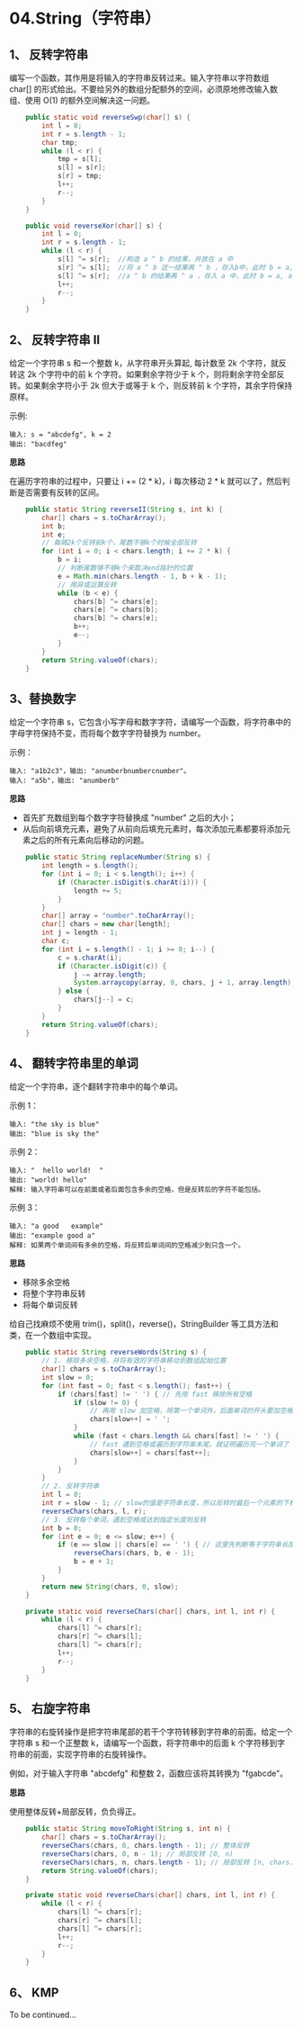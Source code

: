 # 04.String（字符串）

## 1、 反转字符串

编写一个函数，其作用是将输入的字符串反转过来。输入字符串以字符数组 char[] 的形式给出。不要给另外的数组分配额外的空间，必须原地修改输入数组、使用 O(1) 的额外空间解决这一问题。

```java
    public static void reverseSwp(char[] s) {
        int l = 0;
        int r = s.length - 1;
        char tmp;
        while (l < r) {
            tmp = s[l];
            s[l] = s[r];
            s[r] = tmp;
            l++;
            r--;
        }
    }

    public void reverseXor(char[] s) {
        int l = 0;
        int r = s.length - 1;
        while (l < r) {
            s[l] ^= s[r];  //构造 a ^ b 的结果，并放在 a 中
            s[r] ^= s[l];  //将 a ^ b 这一结果再 ^ b ，存入b中，此时 b = a, a = a ^ b
            s[l] ^= s[r];  //a ^ b 的结果再 ^ a ，存入 a 中，此时 b = a, a = b 完成交换
            l++;
            r--;
        }
    }
```

## 2、 反转字符串 II

给定一个字符串 s 和一个整数 k，从字符串开头算起, 每计数至 2k 个字符，就反转这 2k 个字符中的前 k 个字符。如果剩余字符少于 k 个，则将剩余字符全部反转。如果剩余字符小于 2k 但大于或等于 k 个，则反转前 k 个字符，其余字符保持原样。

示例:

```
输入: s = "abcdefg", k = 2
输出: "bacdfeg"
```

**思路**

在遍历字符串的过程中，只要让 i += (2 \* k)，i 每次移动 2 \* k 就可以了，然后判断是否需要有反转的区间。

```java
    public static String reverseII(String s, int k) {
        char[] chars = s.toCharArray();
        int b;
        int e;
        // 每隔2k个反转前k个，尾数不够k个时候全部反转
        for (int i = 0; i < chars.length; i += 2 * k) {
            b = i;
            // 判断尾数够不够k个来取决end指针的位置
            e = Math.min(chars.length - 1, b + k - 1);
            // 用异或运算反转
            while (b < e) {
                chars[b] ^= chars[e];
                chars[e] ^= chars[b];
                chars[b] ^= chars[e];
                b++;
                e--;
            }
        }
        return String.valueOf(chars);
    }
```

## 3、替换数字

给定一个字符串 s，它包含小写字母和数字字符，请编写一个函数，将字符串中的字母字符保持不变，而将每个数字字符替换为 number。

示例：

```
输入: "a1b2c3"，输出: "anumberbnumbercnumber"。
输入: "a5b"，输出: "anumberb"
```

**思路**

- 首先扩充数组到每个数字字符替换成 "number" 之后的大小；
- 从后向前填充元素，避免了从前向后填充元素时，每次添加元素都要将添加元素之后的所有元素向后移动的问题。

```java
    public static String replaceNumber(String s) {
        int length = s.length();
        for (int i = 0; i < s.length(); i++) {
            if (Character.isDigit(s.charAt(i))) {
                length += 5;
            }
        }
        char[] array = "number".toCharArray();
        char[] chars = new char[length];
        int j = length - 1;
        char c;
        for (int i = s.length() - 1; i >= 0; i--) {
            c = s.charAt(i);
            if (Character.isDigit(c)) {
                j -= array.length;
                System.arraycopy(array, 0, chars, j + 1, array.length);
            } else {
                chars[j--] = c;
            }
        }
        return String.valueOf(chars);
    }
```

## 4、 翻转字符串里的单词

给定一个字符串，逐个翻转字符串中的每个单词。

示例 1：

```
输入: "the sky is blue"
输出: "blue is sky the"
```

示例 2：

```
输入: "  hello world!  "
输出: "world! hello"
解释: 输入字符串可以在前面或者后面包含多余的空格，但是反转后的字符不能包括。
```

示例 3：

```
输入: "a good   example"
输出: "example good a"
解释: 如果两个单词间有多余的空格，将反转后单词间的空格减少到只含一个。
```

**思路**

- 移除多余空格
- 将整个字符串反转
- 将每个单词反转

给自己找麻烦不使用 trim()，split()，reverse()，StringBuilder 等工具方法和类，在一个数组中实现。

```java
    public static String reverseWords(String s) {
        // 1. 移除多余空格，并将有效的字符串移动到数组起始位置
        char[] chars = s.toCharArray();
        int slow = 0;
        for (int fast = 0; fast < s.length(); fast++) {
            if (chars[fast] != ' ') { // 先用 fast 移除所有空格
                if (slow != 0) {
                    // 再用 slow 加空格，除第一个单词外，后面单词的开头要加空格
                    chars[slow++] = ' ';
                }
                while (fast < chars.length && chars[fast] != ' ') {
                    // fast 遇到空格或遍历到字符串末尾，就证明遍历完一个单词了
                    chars[slow++] = chars[fast++];
                }
            }
        }
        // 2. 反转字符串
        int l = 0;
        int r = slow - 1; // slow的值是字符串长度，所以反转时最后一个元素的下标要-1
        reverseChars(chars, l, r);
        // 3. 反转每个单词，遇到空格或达到指定长度则反转
        int b = 0;
        for (int e = 0; e <= slow; e++) {
            if (e == slow || chars[e] == ' ') { // 这里先判断等于字符串长度，避免可能出现的数组越界
                reverseChars(chars, b, e - 1);
                b = e + 1;
            }
        }
        return new String(chars, 0, slow);
    }

    private static void reverseChars(char[] chars, int l, int r) {
        while (l < r) {
            chars[l] ^= chars[r];
            chars[r] ^= chars[l];
            chars[l] ^= chars[r];
            l++;
            r--;
        }
    }
```

## 5、 右旋字符串

字符串的右旋转操作是把字符串尾部的若干个字符转移到字符串的前面。给定一个字符串 s 和一个正整数 k，请编写一个函数，将字符串中的后面 k 个字符移到字符串的前面，实现字符串的右旋转操作。

例如，对于输入字符串 "abcdefg" 和整数 2，函数应该将其转换为 "fgabcde"。

**思路**

使用整体反转+局部反转，负负得正。

```java
    public static String moveToRight(String s, int n) {
        char[] chars = s.toCharArray();
        reverseChars(chars, 0, chars.length - 1); // 整体反转
        reverseChars(chars, 0, n - 1); // 局部反转 [0, n)
        reverseChars(chars, n, chars.length - 1); // 局部反转 [n, chars.length)
        return String.valueOf(chars);
    }

    private static void reverseChars(char[] chars, int l, int r) {
        while (l < r) {
            chars[l] ^= chars[r];
            chars[r] ^= chars[l];
            chars[l] ^= chars[r];
            l++;
            r--;
        }
    }
```

## 6、 KMP

To be continued...
